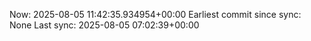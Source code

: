 Now: 2025-08-05 11:42:35.934954+00:00 Earliest commit since sync: None Last sync: 2025-08-05 07:02:39+00:00
